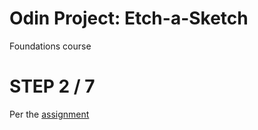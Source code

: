 # Odin Project: Etch-a-Sketch
Foundations course

# STEP 2 / 7
Per the [assignment](https://www.theodinproject.com/lessons/foundations-etch-a-sketch#assignment)